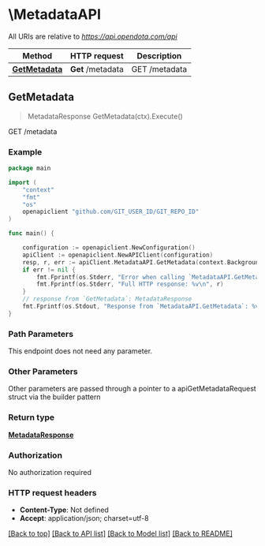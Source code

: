# \MetadataAPI

All URIs are relative to *https://api.opendota.com/api*

Method | HTTP request | Description
------------- | ------------- | -------------
[**GetMetadata**](MetadataAPI.md#GetMetadata) | **Get** /metadata | GET /metadata



## GetMetadata

> MetadataResponse GetMetadata(ctx).Execute()

GET /metadata



### Example

```go
package main

import (
	"context"
	"fmt"
	"os"
	openapiclient "github.com/GIT_USER_ID/GIT_REPO_ID"
)

func main() {

	configuration := openapiclient.NewConfiguration()
	apiClient := openapiclient.NewAPIClient(configuration)
	resp, r, err := apiClient.MetadataAPI.GetMetadata(context.Background()).Execute()
	if err != nil {
		fmt.Fprintf(os.Stderr, "Error when calling `MetadataAPI.GetMetadata``: %v\n", err)
		fmt.Fprintf(os.Stderr, "Full HTTP response: %v\n", r)
	}
	// response from `GetMetadata`: MetadataResponse
	fmt.Fprintf(os.Stdout, "Response from `MetadataAPI.GetMetadata`: %v\n", resp)
}
```

### Path Parameters

This endpoint does not need any parameter.

### Other Parameters

Other parameters are passed through a pointer to a apiGetMetadataRequest struct via the builder pattern


### Return type

[**MetadataResponse**](MetadataResponse.md)

### Authorization

No authorization required

### HTTP request headers

- **Content-Type**: Not defined
- **Accept**: application/json; charset=utf-8

[[Back to top]](#) [[Back to API list]](../README.md#documentation-for-api-endpoints)
[[Back to Model list]](../README.md#documentation-for-models)
[[Back to README]](../README.md)


